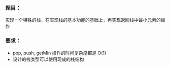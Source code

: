 ### 题目：
实现一个特殊的栈，在实现栈的基本功能的基础上，再实现返回栈中最小元素的操作

### 要求：
- pop, push, getMin 操作的时间复杂度都是 O(1)
- 设计的栈类型可以使用现成的栈结构
